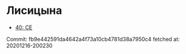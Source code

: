 # Лисицына
- [40: CE](40.md)

Commit: fb9e442591da4642a4f73a10cb4781d38a7950c4
 fetched at: 20201216-200230
